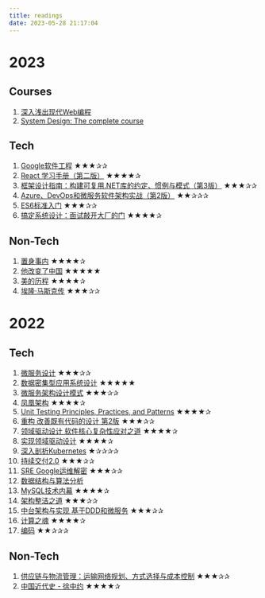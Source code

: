 ```yaml
---
title: readings
date: 2023-05-28 21:17:04
---
```


# 2023

## Courses

1. [深入浅出现代Web编程](https://fullstackopen.com/zh/)
2. [System Design: The complete course](https://www.karanpratapsingh.com/blog/system-design-the-complete-course)


## Tech

1. [Google软件工程](https://book.douban.com/subject/35838155/) ★★★✰✰
2. [React 学习手册（第二版）](https://book.douban.com/subject/35607428/) ★★★★✰
3. [框架设计指南：构建可复用.NET库的约定、惯例与模式（第3版）](https://book.douban.com/subject/36308103/) ★★★✰✰
4. [Azure、DevOps和微服务软件架构实战（第2版）](https://book.douban.com/subject/36159954/) ★★✰✰✰
5. [ES6标准入门](https://book.douban.com/subject/27127030/) ★★★✰✰
6. [搞定系统设计：面试敲开大厂的门](https://book.douban.com/subject/36661336/) ★★★★✰

## Non-Tech

1. [置身事内](https://book.douban.com/subject/35546622/) ★★★★✰
2. [他改变了中国](https://book.douban.com/subject/1264491/) ★★★★★
3. [美的历程](https://book.douban.com/subject/35337865/) ★★★★✰
4. [埃隆·马斯克传](https://book.douban.com/subject/36518892/) ★★★✰✰

# 2022

## Tech

1. [微服务设计](https://read.douban.com/ebook/52188224/) ★★★✰✰
2. [数据密集型应用系统设计](https://book.douban.com/subject/30329536/) ★★★★★
3. [微服务架构设计模式](https://book.douban.com/subject/33425123/) ★★★✰✰
4. [凤凰架构](https://book.douban.com/subject/35492898/) ★★★★✰
5. [Unit Testing Principles, Practices, and Patterns](https://book.douban.com/subject/34429421/) ★★★★✰
6. [重构 改善既有代码的设计 第2版](https://book.douban.com/subject/30468597/) ★★★✰✰
7.  [领域驱动设计 软件核心复杂性应对之道](https://book.douban.com/subject/26819666/)  ★★★★✰
8.  [实现领域驱动设计](https://book.douban.com/subject/25844633/) ★★★★✰
9.  [深入剖析Kubernetes](https://book.douban.com/subject/35424872/) ★✰✰✰✰ 
10. [持续交付2.0](https://book.douban.com/subject/30419555/) ★★★✰✰
11. [SRE Google运维解密](https://book.douban.com/subject/26875239/) ★★★✰✰
12. [数据结构与算法分析](https://book.douban.com/subject/26745780/)
13. [MySQL技术内幕](https://book.douban.com/subject/24708143/) ★★★★✰
14. [架构整洁之道](https://book.douban.com/subject/30333919/) ★★★✰✰
15. [中台架构与实现 基于DDD和微服务](https://book.douban.com/subject/35235992/) ★★★✰✰
16. [计算之魂](https://book.douban.com/subject/35641088/) ★★★★✰
17. [编码](https://book.douban.com/subject/4822685/) ★★✰✰✰

## Non-Tech

1. [供应链与物流管理：运输网络规划、方式选择与成本控制](https://item.jd.com/12720779.html) ★★★✰✰
2. [中国近代史 - 徐中约](https://cup.cuhk.edu.hk/index.php?route=product/product&product_id=493) ★★★★✰